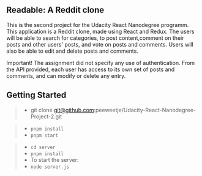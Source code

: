 ## Readable: A Reddit clone

This is the second project for the Udacity React Nanodegree programm.
This application is a Reddit clone, made using React and Redux. The users will be able to search for categories, to post content,comment on their posts and other users' posts, and vote on posts and comments. Users will also be able to edit and delete posts and comments.

Important! The assignment did not specify any use of authentication. From the API provided, each user has access to its own set of posts and comments, and can modify or delete any entry.

## Getting Started

> - git clone git@github.com:peeweetje/Udacity-React-Nanodegree-Project-2.git

> - `pnpm install`
> - `pnpm start`

> - `cd server`
> - `pnpm install`
> - To start the server:
> - `node server.js`
